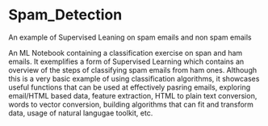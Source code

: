 # Spam_Detection
 An example of Supervised Leaning on spam emails and non spam emails 

An ML Notebook containing a classification exercise on span and ham emails. It exemplifies a form of Supervised Learning which contains an overview of the steps of classifying spam emails from ham ones. Although this is a very basic example of using classification algorithms, it showcases useful functions that can be used at effectively pasring emails, exploring email/HTML based data, feature extraction, HTML to plain text conversion, words to vector conversion, building algorithms that can fit and transform data, usage of natural langugae toolkit, etc.